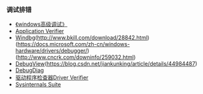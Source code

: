 
### 调试排错
- [《windows高级调试》]()
- [Application Verifier]()
- [Windbg](http://www.windbg.org/)(http://www.bkill.com/download/28842.html)(https://docs.microsoft.com/zh-cn/windows-hardware/drivers/debugger/)(http://www.cncrk.com/downinfo/259032.html)
- [DebugView](https://docs.microsoft.com/zh-cn/sysinternals/downloads/debugview)(https://blog.csdn.net/jiankunking/article/details/44984487)
- [DebugDiag]()
- [驱动程序检查器Driver Verifier](https://docs.microsoft.com/zh-tw/windows-hardware/drivers/devtest/driver-verifier?redirectedfrom=MSDN)
- [Sysinternals Suite](https://docs.microsoft.com/zh-cn/sysinternals/downloads/sysinternals-suite)

